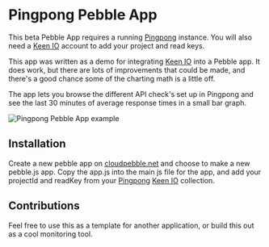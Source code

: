 # Pingpong Pebble App
This beta Pebble App requires a running [Pingpong](https://github.com/keen/pingpong) instance. You will also need a [Keen IO](http://keen.io) account to add your project and read keys.

This app was written as a demo for integrating [Keen IO](http://keen.io) into a Pebble app. It does work, but there are lots of improvements that could be made, and there's a good chance some of the charting math is a little off.

The app lets you browse the different API check's set up in Pingpong and see the last 30 minutes of average response times in a small bar graph.

![Pingpong Pebble App example](https://www.github.com/keen/pingpongpebbleapp/master/img/screen_shot.png)

## Installation

Create a new pebble app on [cloudpebble.net](http://www.cloudpebble.net) and choose to make a new pebble.js app. Copy the app.js into the main js file for the app, and add your projectId and readKey from your [Pingpong](https://github.com/keen/pingpong) [Keen IO](http://keen.io) collection.

## Contributions

Feel free to use this as a template for another application, or build this out as a cool monitoring tool.
